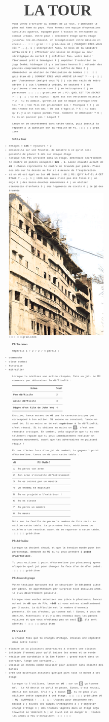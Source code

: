 <!--
- ajouter lien vers plans encoupe d'immeubles
- ajouter mention auteur + license + ressources
- proposer sur http://troplongpaslu.fr/proposer-un-jeu-de-role-court/ 
-->
# LA TOUR
Vous venez d'arriver au sommet de La Tour, l'immeuble le plus mal fâmé du pays.
Vous formez une équipe d'opérations spéciales aguérie, équipée pour l'assaut et entrainée au combat urbain.
Votre plan : descendre étage après étage jusqu'au rez-de-chaussé, en accomplissant votre mission en chemin...
::::: grid
:::: grid-item
d6 | POURQUOI ÊTES-VOUS ICI ?
---|-
1  | interpeller Mako, le boss de la sinistre mafia _kali_
2  | effectuer une saisie de drogue au cœur stratégique du cartel
3  | exfiltrer Tao, votre indic' finalement prêt à témoigner
4  | empêcher l'exécution du juge Dembé, kidnappé il y a quelques heures
5  | obtenir des preuves compromettantes dans le coffre de Mako
6  | démanteler un atelier de fabrication de bombes
::::
:::: grid-item
d6 | COMMENT ÊTES-VOUS ARRIVÉ LÀ-HAUT ?
---|-
1  | par l'ascenseur (malgré vous ?)
2  | via des rails de métro aérien
3  | via l'immeuble voisin, en sautant
4  | en tyrolienne d'une autre tour
5  | en hélicoptère
6  | en parachute
::::
:::: grid-item
d6 | PJ: QUEL EST TON SECRET ?
---|-
1  | tu es ripoux ! Quel est ton véritable objectif ?
2  | tu es addict. Qu'est-ce que le maque provoque chez toi ?
3  | ton fils est prisonnier ici ! Pourquoi ?
4  | un des truand est ton ami ! De qui s'agit-il ?
5  | tu sais qu'il y a un ripoux parmis vous. Comment le démasquer ?
6  | tu as un pouvoir psi ! Lequel ?

Lance un dé secrètement dans cette table,
puis inscrit la réponse à la question sur ta feuille de PJ.
::::
::::grid-item
## MJ: La Tour
- #étages = **1d6** + #joueurs + 2
- dessine-la sur une feuille,
de manière à ce qu'il soit possible de placer 5 dés sur chaque étage
- lorsque les PJs arrivent dans un étage, détermine secrètement le nombre de pièces occupées: **1d6** - 1.
Lance ensuite autant de **d6** : chacun représente le nombre de truands par pièce.
Place ces dés sur le dessin au fur et à mesure de l'exploration
- si un dé est égal au 1er **d6** lancé :
d6 | MJ: QU'Y A-T-IL A CET ÉTAGE ?
---|-
1  | >50% des murs n'ont pas été finis
2  | un dojo
3  | des bains-douches abandonnés
4  | un atelier clandestin d'enfants
5  | des logements de civils
6  | le QG des truands
![La Tour](Fire_Ravaged_Part_-_Nandram_Market_-_Brabourne_Road_-_Kolkata.png)
::::
::::grid-item
## PJ: Tes caracs
Répartis 1 / 2 / 2 / 4 parmis :
- commander
- close combat
- furtivité
- mitrailler

Lorsque tu réalises une action risquée, fais un jet.
Le MJ commence par déterminer la difficulté :

Action                      | Seuil
----------------------------|-
Peu difficile               | 2
Assez difficile             | 3
Digne d'un film de John Woo | 4

Ensuite, lance autant de **d6** que la caractéristique qui correspond à ton action.
Si aucune ne convient, lance un seul dé.
Si au moins un dé est **supérieur** à la difficulté, c'est réussi.
Si tu obtiens au moins un <span class="dice">⚅</span>, c'est une réussite critique.
En combat, cela signifie que tu as été tellement rapide que tu peux immédiatement réaliser un nouveau mouvement,
avant que tes adversaires ne puissent réagir !

En cas d'échec lors d'un jet de combat, tu gagnes 1 point d'Adrénaline.
Lance un dé dans cette table :

d6 | PJ: Ouille !
---|-
1  | Tu perds ton arme
2  | Ton arme s'enraille définitevement
3  | Tu es coincé par un meuble
4  | Un ennemi te maîtrise
5  | Tu es projeté a l'extérieur !
6  | Tu es blessé
7  | Tu perds un membre
8  | Tu meurs

Note sur ta feuille de perso le nombre de fois où tu as utilisé cette table.
La prochaine fois, additionne ce chiffre à ton résultat avant de te reporter à cette table.
::::
::::grid-item
## PJ: Adrénaline
Lorsque ça devient chaud, et que la tension monte pour ton personnage,
demande au MJ si tu peux prendre 1 **point d'Adrénaline**.

Tu peux utiliser 1 point d'Adrénaline (ou plusieurs) après n'importe quel jet pour changer la face d'un dé d'un point.
::::
::::grid-item
## PJ: Assaut de groupe
Votre tactique éprouvée est de sécuriser le bâtiment pièce par pièce,
en appréhendant par surprise tout individu armé, le plus discrètement possible.

Lorsque vous voulez sécuriser une pièce à plusieurs,
lancez autant de **d6** que de PJs, **+1d6** si vous entrez simultanément par 2 accès.
La difficulté est le nombre d'ennemis présents.
En cas d'échec, ça tourne mal ! Sinon, à vous de décrire.
Attention: s'il y a des ennemis dans les pièces voisines et que vous n'obtenez pas un seul <span class="dice">⚅</span>,
ils sont alertés !
::::
::::grid-item
## PJ: S.W.A.P.
À chaque fois que tu changes d'étage,
choisis une capacité dans cette liste:
- élimine un ou plusieurs adversaires à travers une cloison
- intimide l'ennemi pour qu'il baisse les armes et se rende
- réalise une acrobatie à la Sam Fisher : grand écart dans un corridor,
longe une corniche...
- utilise un ennemi comme bouclier pour avancer sans crainte des balles
- crée une diversion attirant quelque part tout le monde à cet étage 

Lorsque tu l'utilises, lance un **d6** : sur un <span class="dice">⚀</span> ça tourne mal !
Le MJ décrit ce qu'il se passe.
Sinon, c'est réussi, décrit ton action.
S'il n'y a aucun <span class="dice">⚅</span>, tu ne peux plus utiliser cette capacité à cet étage.
::::
:::: grid-item
d6 | MJ: SURPRISE !
---|-
1  | l'accès pour descendre est bloqué
2  | toutes les lampes s'éteignent 
3  | l'objectif change d'étage
4  | des truands ligotés dans un étage déjà traversé se libèrent
5  | un civil est en danger
6  | toutes les armes à feu s'enraillent
::::
:::::


<style>
@font-face {
  font-family: PhageRough;
  src: url('fonts/Phage Rough.otf') format('truetype');
}
@font-face {
  font-family: GabrieleL;
  src: url('fonts/gabriele-l.ttf') format('truetype');
}

body {
    font-family: "Courier New", Courier, monospace;
    font-size: .5rem;
    line-height: 1.6;
    color: #444;
    /* Should make font rendering prettier: */
    text-rendering: optimizeLegibility !important;
}
h1 {
    font-family: PhageRough;
    font-size: 3rem;
    line-height: 1.2;
    text-align: center;
    display: block;
    margin: 0 auto;
}
@media print { h1 { font-size: 1rem; } }
body > section { max-width: 40rem; margin: 0 auto; }
img { max-width: 100%; max-height: 30rem; display: block; margin: 0 auto; }
table { border-spacing: 0; border-collapse: collapse; table-layout: fixed; }
h2, thead { font-family: GabrieleL; font-size: 1em; }
td, th { padding: .2rem; }
td { border-top: 1px solid #ccc; }
tr > td:first-child, tr > th:first-child { font-weight: bold; }
ul { margin-left: -1.5rem; }

.grid { max-width: 80rem; margin: 0 auto; }
.grid-item { width: 30%; padding: .2rem; box-shadow: 1px 1px 2px #555; }
.dice { font-size: 1.3rem; line-height: .6; vertical-align: bottom; }
</style>
<script src="imagesloaded.pkgd.min.js"></script>
<script src="packery.pkgd.min.js"></script>
<script>
var pckry = new Packery('.grid', {
  percentPosition: true,
  gutter: 10
});
imagesLoaded('img', () => pckry.layout());
</script>